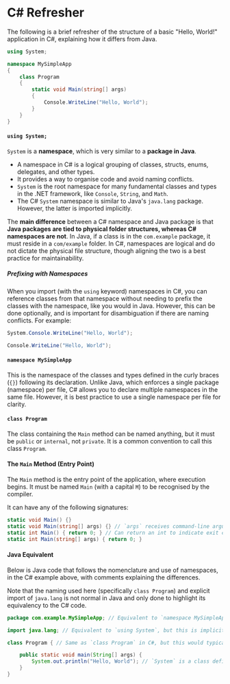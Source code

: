 # C# Refresher

The following is a brief refresher of the structure of a basic "Hello, World!" application in C#, explaining how it differs from Java.

```csharp
using System;

namespace MySimpleApp
{
    class Program
    {
        static void Main(string[] args)
        {
            Console.WriteLine("Hello, World");
        }
    }  
}
```

#### `using System;`

`System` is a **namespace**, which is very similar to a **package in Java**.

* A namespace in C# is a logical grouping of classes, structs, enums, delegates, and other types.
* It provides a way to organise code and avoid naming conflicts.
* `System` is the root namespace for many fundamental classes and types in the .NET framework, like `Console`, `String`, and `Math`.
* The C# `System` namespace is similar to Java's `java.lang` package. However, the latter is imported implicitly.

The **main difference** between a C# namespace and Java package is that **Java packages are tied to physical folder structures, whereas C# namespaces are not**. In Java, if a class is in the `com.example` package, it must reside in a `com/example` folder. In C#, namespaces are logical and do not dictate the physical file structure, though aligning the two is a best practice for maintainability.

##### Prefixing with Namespaces

When you import (with the `using` keyword) namespaces in C#, you can reference classes from that namespace without needing to prefix the classes with the namespace, like you would in Java. However, this can be done optionally, and is important for disambiguation if there are naming conflicts. For example:

```csharp
System.Console.WriteLine("Hello, World");
```

```csharp
Console.WriteLine("Hello, World");
```

#### `namespace MySimpleApp`

This is the namespace of the classes and types defined in the curly braces (`{}`) following its declaration. Unlike Java, which enforces a single package (namespace) per file, C# allows you to declare multiple namespaces in the same file. However, it is best practice to use a single namespace per file for clarity.

#### `class Program`

The class containing the `Main` method can be named anything, but it must be `public` or `internal`, not `private`. It is a common convention to call this class `Program`.

#### The `Main` Method (Entry Point)

The `Main` method is the entry point of the application, where execution begins. It must be named `Main` (with a capital `M`) to be recognised by the compiler.

It can have any of the following signatures:

```csharp
static void Main() {}
static void Main(string[] args) {} // `args` receives command-line arguments
static int Main() { return 0; } // Can return an int to indicate exit codes
static int Main(string[] args) { return 0; }
```



#### Java Equivalent

Below is Java code that follows the nomenclature and use of namespaces, in the C# example above, with comments explaining the differences.

Note that the naming used here (specifically `class Program`) and explicit import of `java.lang` is not normal in Java and only done to highlight its equivalency to the C# code.

```java
package com.example.MySimpleApp; // Equivalent to `namespace MySimpleApp`

import java.lang; // Equivalent to `using System`, but this is implicit in Java and not typical in real-world projects

class Program { // Same as `class Program` in C#, but this would typically be nested in the namespace

    public static void main(String[] args) {
        System.out.println("Hello, World"); // `System` is a class defined in `java.lang` of which `out` is a field of type `PrintStream`. In C#, `Console` is a class defined in the `System` namespace.
    }
}
```

